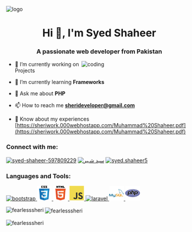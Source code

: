![logo]([https://www.shutterstock.com/image-vector/concept-computer-programming-developing-software-600nw-2149658841.jpg])
<h1 align="center">Hi 👋, I'm Syed Shaheer</h1>
<h3 align="center">A passionate web developer from Pakistan</h3>

<img align="right" alt="coding" width="300" src="https://static.wixstatic.com/media/b313a9_89ebec0c5f384c65a9551f0c1ec18ca9~mv2.gif">

- 🔭 I’m currently working on Projects

- 🌱 I’m currently learning **Frameworks**

- 💬 Ask me about **PHP**

- 📫 How to reach me **sherideveloper@gmail.com**

- 📄 Know about my experiences [https://sheriwork.000webhostapp.com/Muhammad%20Shaheer.pdf](https://sheriwork.000webhostapp.com/Muhammad%20Shaheer.pdf)

<h3 align="left">Connect with me:</h3>
<p align="left">
<a href="https://linkedin.com/in/syed-shaheer-597809229" target="blank"><img align="center" src="https://raw.githubusercontent.com/rahuldkjain/github-profile-readme-generator/master/src/images/icons/Social/linked-in-alt.svg" alt="syed-shaheer-597809229" height="30" width="40" /></a>
<a href="https://fb.com/سید شہیر" target="blank"><img align="center" src="https://raw.githubusercontent.com/rahuldkjain/github-profile-readme-generator/master/src/images/icons/Social/facebook.svg" alt="سید شہیر" height="30" width="40" /></a>
<a href="https://instagram.com/syed.shaheer5" target="blank"><img align="center" src="https://raw.githubusercontent.com/rahuldkjain/github-profile-readme-generator/master/src/images/icons/Social/instagram.svg" alt="syed.shaheer5" height="30" width="40" /></a>
</p>

<h3 align="left">Languages and Tools:</h3>
<p align="left"> <a href="https://getbootstrap.com" target="_blank" rel="noreferrer"> <img src="https://cdn.prod.website-files.com/62865614b39c464b76d339aa/66341250ee6e33762fd2c8c7_Bootstrap-original.svg" alt="bootstrap" width="40" height="40"/> </a> <a href="https://www.w3schools.com/css/" target="_blank" rel="noreferrer"> <img src="https://raw.githubusercontent.com/devicons/devicon/master/icons/css3/css3-original-wordmark.svg" alt="css3" width="40" height="40"/> </a> <a href="https://www.w3.org/html/" target="_blank" rel="noreferrer"> <img src="https://raw.githubusercontent.com/devicons/devicon/master/icons/html5/html5-original-wordmark.svg" alt="html5" width="40" height="40"/> </a> <a href="https://developer.mozilla.org/en-US/docs/Web/JavaScript" target="_blank" rel="noreferrer"> <img src="https://raw.githubusercontent.com/devicons/devicon/master/icons/javascript/javascript-original.svg" alt="javascript" width="40" height="40"/> </a> <a href="https://laravel.com/" target="_blank" rel="noreferrer"> <img src="https://encrypted-tbn0.gstatic.com/images?q=tbn:ANd9GcTZ3RmuRZz8Z8cVds-bsZ3LjFakauvbXnHcoA&s" alt="laravel" width="40" height="40"/> </a> <a href="https://www.mysql.com/" target="_blank" rel="noreferrer"> <img src="https://raw.githubusercontent.com/devicons/devicon/master/icons/mysql/mysql-original-wordmark.svg" alt="mysql" width="40" height="40"/> </a> <a href="https://www.php.net" target="_blank" rel="noreferrer"> <img src="https://raw.githubusercontent.com/devicons/devicon/master/icons/php/php-original.svg" alt="php" width="40" height="40"/> </a> </p>

<p><img align="left" src="https://github-readme-stats.vercel.app/api/top-langs?username=fearlesssheri&show_icons=true&locale=en&layout=compact" alt="fearlesssheri" /></p>

<p>&nbsp;<img align="center" src="https://github-readme-stats.vercel.app/api?username=fearlesssheri&show_icons=true&locale=en" alt="fearlesssheri" /></p>

<p><img align="center" src="https://github-readme-streak-stats.herokuapp.com/?user=fearlesssheri&" alt="fearlesssheri" /></p>
